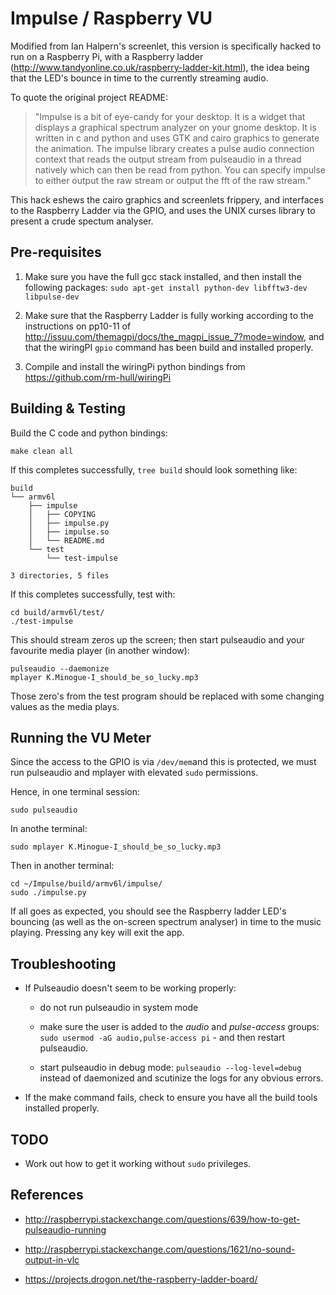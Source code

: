 Impulse / Raspberry VU
======================
Modified from Ian Halpern's screenlet, this version is specifically hacked to 
run on a Raspberry Pi, with a Raspberry ladder (http://www.tandyonline.co.uk/raspberry-ladder-kit.html),
the idea being that the LED's bounce in time to the currently streaming audio.

To quote the original project README:

> "Impulse is a bit of eye-candy for your desktop. It is a widget that displays
a graphical spectrum analyzer on your gnome desktop. It is written in c and
python and uses GTK and cairo graphics to generate the animation. The impulse
library creates a pulse audio connection context that reads the output stream
from pulseaudio in a thread natively which can then be read from python. You
can specify impulse to either output the raw stream or output the fft of the
raw stream."

This hack eshews the cairo graphics and screenlets frippery, and interfaces to 
the Raspberry Ladder via the GPIO, and uses the UNIX curses library to present
a crude spectum analyser.

Pre-requisites
--------------
1. Make sure you have the full gcc stack installed, and then install the 
   following packages: `sudo apt-get install python-dev libfftw3-dev libpulse-dev`

2. Make sure that the Raspberry Ladder is fully working according to the
   instructions on pp10-11 of http://issuu.com/themagpi/docs/the_magpi_issue_7?mode=window,
   and that the wiringPI `gpio` command has been build and installed properly.

3. Compile and install the wiringPi python bindings from https://github.com/rm-hull/wiringPi

Building & Testing
------------------
Build the C code and python bindings:

    make clean all

If this completes successfully, `tree build` should look something like:

    build
    └── armv6l
        ├── impulse
        │   ├── COPYING
        │   ├── impulse.py
        │   ├── impulse.so
        │   └── README.md
        └── test
            └── test-impulse

    3 directories, 5 files

If this completes successfully, test with:

    cd build/armv6l/test/
    ./test-impulse

This should stream zeros up the screen; then start pulseaudio and your favourite
 media player (in another window):

    pulseaudio --daemonize
    mplayer K.Minogue-I_should_be_so_lucky.mp3

Those zero's from the test program should be replaced with some changing values
as the media plays.

Running the VU Meter
--------------------
Since the access to the GPIO is via `/dev/mem`and this is protected, we must
run pulseaudio and mplayer with elevated `sudo` permissions.

Hence, in one terminal session:

    sudo pulseaudio

In anothe terminal:

    sudo mplayer K.Minogue-I_should_be_so_lucky.mp3

Then in another terminal:

    cd ~/Impulse/build/armv6l/impulse/
    sudo ./impulse.py

If all goes as expected, you should see the Raspberry ladder LED's bouncing
(as well as the on-screen spectrum analyser) in time to the music playing. 
Pressing any key will exit the app.

Troubleshooting
---------------
* If Pulseaudio doesn't seem to be working properly:

    - do not run pulseaudio in system mode

    - make sure the user is added to the _audio_ and _pulse-access_ groups: 
      `sudo usermod -aG audio,pulse-access pi` - and then restart pulseaudio.

    - start pulseaudio in debug mode: `pulseaudio --log-level=debug` instead 
      of daemonized and scutinize the logs for any obvious errors.

* If the make command fails, check to ensure you have all the build tools installed properly.

TODO
----
* Work out how to get it working without `sudo` privileges.

References
----------
* http://raspberrypi.stackexchange.com/questions/639/how-to-get-pulseaudio-running

* http://raspberrypi.stackexchange.com/questions/1621/no-sound-output-in-vlc

* https://projects.drogon.net/the-raspberry-ladder-board/


